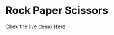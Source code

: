 # Rock Paper Scissors
Chek the live demo [Here](https://marcyannick1.github.io/Rock-Paper-Scissors/)

